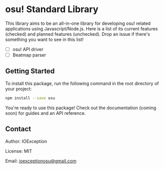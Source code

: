 osu! Standard Library
=====================

This library aims to be an all-in-one library for developing osu! related applications using Javascript/Node.js. Here is a list of its current features (checked) and planned features (unchecked). Drop an issue if there's something you want to see in this list!

- [ ] osu! API driver
- [ ] Beatmap parser

Getting Started
---------------

To install this package, run the following command in the root directory of your project:

```bash
npm install --save osu
```

You're ready to use this package! Check out the documentation (coming soon) for guides and an API reference.

Contact
------

Author: IOException

License: MIT

Email: ioexceptionosu@gmail.com